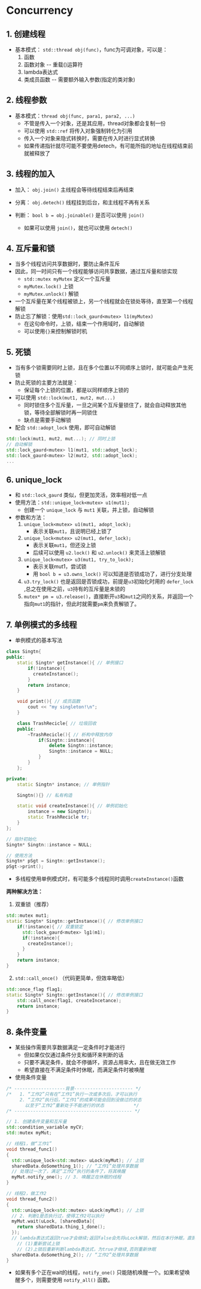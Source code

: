 # Concurrency
## 1. 创建线程
- 基本模式： `std::thread obj(func)`，func为可调对象，可以是：
  1. 函数
  2. 函数对象 -- 重载()运算符
  3. lambda表达式
  4. 类成员函数 -- 需要额外输入参数(指定的类对象)

## 2. 线程参数
- 基本模式：`thread obj(func, para1, para2, ...)`
  - 不管是传入一个对象，还是其应用，thread对象都会复制一份
  - 可以使用 `std::ref` 将传入对象强制转化为引用
  - 传入一个对象来隐式转换时，需要在传入时进行显式转换
  - 如果传递指针就尽可能不要使用detech，有可能所指的地址在线程结束前就被释放了

## 3. 线程的加入
- 加入： `obj.join()` 主线程会等待线程结束后再结束

- 分离： `obj.detech()` 线程挂到后台，和主线程不再有关系

- 判断： `bool b = obj.joinable()` 是否可以使用 `join()`
  - 如果可以使用 `join()`，就也可以使用 `detech()`

## 4. 互斥量和锁
- 当多个线程访问共享数据时，要防止条件互斥
- 因此，同一时间只有一个线程能够访问共享数据，通过互斥量和锁实现
  - `std::mutex myMutex` 定义一个互斥量
  - `myMutex.lock()` 上锁
  - `myMutex.unlock()` 解锁
- 一个互斥量在某个线程被锁上，另一个线程就会在锁处等待，直至第一个线程解锁
- 防止忘了解锁：使用`std::lock_gaurd<mutex> l1(myMutex)` 
  - 在这句命令时，上锁，结束一个作用域时，自动解锁
  - 可以使用`{}`来控制解锁时机

## 5. 死锁
- 当有多个锁需要同时上锁，且在多个位置以不同顺序上锁时，就可能会产生死锁
- 防止死锁的主要方法就是：
  - 保证每个上锁的位置，都是以同样顺序上锁的
- 可以使用 `std::lock(mut1, mut2, mut...)`
  - 同时锁住多个互斥量，一旦之间某个互斥量锁住了，就会自动释放其他锁，等待全部解锁时再一同锁住
  - 缺点是需要手动解锁
- 配合 `std::adopt_lock` 使用，即可自动解锁
```cpp
std::lock(mut1, mut2, mut...); // 同时上锁
// 自动解锁
std::lock_gaurd<mutex> l1(mut1, std::adopt_lock);
std::lock_gaurd<mutex> l2(mut2, std::adopt_lock);
...
 ```

## 6. unique_lock
- 和 `std::lock_gaurd` 类似，但更加灵活，效率相对低一点
- 使用方法：`std::unique_lock<mutex> u1(mut1);`
  - 创建一个 `unique_lock` 与 `mut1` 关联，并上锁，自动解锁
- 参数和方法：
  1. `unique_lock<mutex> u1(mut1, adopt_lock);`
     - 表示关联`mut1`，且说明已经上锁了 
  2. `unique_lock<mutex> u2(mut1, defer_lock);`
     - 表示关联`mut1`，但还没上锁
     - 后续可以使用 `u2.lock()` 和 `u2.unlock()` 来灵活上锁解锁
  3. `unique_lock<mutex> u3(mut1, try_to_lock);`
     - 表示关联mut1，尝试锁
     - 用 `bool b = u3.owns_lock()` 可以知道是否锁成功了，进行分支处理
  4. `u3.try_lock()` 也是返回是否锁成功，前提是`u3`初始化时用的 `defer_lock` ,总之在使用之前，`u3`持有的互斥量是未锁的
  5. `mutex* pm = u3.release()`，直接断开`u3`和`mut1`之间的关系，并返回一个指向`mut1`的指针，但此时就需要`pm`来负责解锁了。

## 7. 单例模式的多线程
- 单例模式的基本写法
```cpp
class Singtn{
public:
    static Singtn* getInstance(){ // 单例接口
        if(!instance){
          createInstance();
        }
        return instance;
    }

    void print(){ // 成员函数
        cout << "my singleton!\n";
    }

    class TrashRecicle{ // 垃圾回收
    public:
        ~TrashRecicle(){ // 析构中释放内存
            if(Singtn::instance){
                delete Singtn::instance;
                Singtn::instance = NULL;
            }
        }
    };

private:
    static Singtn* instance; // 单例指针

    Singtn(){} // 私有构造

    static void createInstance(){ // 单例初始化
        instance = new Singtn();
        static TrashRecicle tr;
    }
};

// 指针初始化
Singtn* Singtn::instance = NULL;

// 使用方法
Singtn* pSgt = Singtn::getInstance();
pSgt->print();
```

- 多线程使用单例模式时，有可能多个线程同时调用`createInstance()`函数

__两种解决方法：__
1. 双重锁（推荐）
```cpp
std::mutex mut1;
static Singtn* Singtn::getInstance(){ // 修改单例接口
    if(!instance){ // 双重锁定
      std::lock_gaurd<mutex> lg1(m1);
      if(!instance){
        createInstance();
      }
    }
    return instance;
}
```
  2. `std::call_once()` （代码更简单，但效率略低）
```cpp
std::once_flag flag1;
static Singtn* Singtn::getInstance(){ // 修改单例接口
    std::call_once(flag1, createIncetance);
    return instance;
}
```
## 8. 条件变量
- 某些操作需要共享数据满足一定条件时才能进行
  - 但如果仅仅通过条件分支和循环来判断的话
  - 只要不满足条件，就会不停循环，资源占用率大，且在做无效工作
  - 希望直接在不满足条件时休眠，而满足条件时被唤醒
- 使用条件变量
```cpp
/* -------------------背景---------------------- */
/*   1. “工作2”只有在“工作1”执行一次或多次后，才可以执行
     2. “工作2”执行后，“工作1”的成果可能会回到没做过的状态
       以至于“工作2”重新处于不能进行的状态           */
/* -------------------------------------------- */

// 1. 创建条件变量和互斥量
std::condition_variable myCV;
std::mutex myMut;

// 线程1，做“工作1”
void thread_func1()
{
  std::unique_lock<std::mutex> uLock(myMut); // 上锁
  sharedData.doSomething_1(); // “工作1”处理共享数据
  // 处理过一次了，满足“工作2”执行的条件了，将其唤醒
  myMut.notify_one(); // 3. 唤醒正在休眠的线程
}

// 线程2，做工作2
void thread_func2()
{
  std::unique_lock<std::mutex> uLock(myMut); // 上锁
  // 2. 判断1是否执行过，使得工作2可以执行
  myMut.wait(uLock, [sharedData]{
    return sharedData.thing_1_done();
  }); 
  // lambda表达式返回true才会继续;返回false会先将uLock解锁，然后在本行休眠，直到线程1使用notiy_one()将其唤醒, 唤醒后：
    // (1)重新尝试上锁
    // (2)上锁后重新判断lambda表达式，为true才继续,否则重新休眠
  sharedData.doSomething_2(); // “工作2”处理共享数据
}
```
- 如果有多个正在wait的线程，`notify_one()` 只能随机唤醒一个。如果希望唤醒多个，则需要使用 `notify_all()` 函数。
